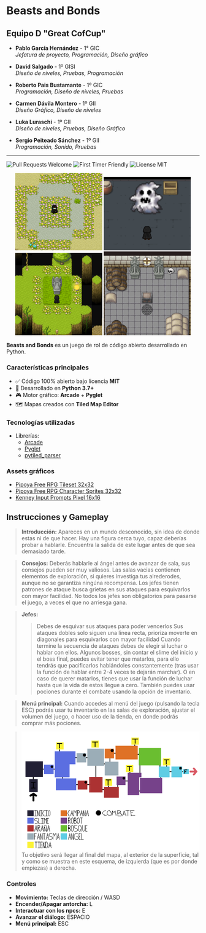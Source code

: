 # Beasts and Bonds

## Equipo D "Great CofCup"

- **Pablo García Hernández** - 1° GIC  
  _Jefatura de proyecto, Programación, Diseño gráfico_
  
- **David Salgado** - 1º GISI  
  _Diseño de niveles, Pruebas, Programación_
  
- **Roberto Pais Bustamante** - 1º GIC  
  _Programación, Diseño de niveles, Pruebas_
  
- **Carmen Dávila Montero** - 1º GII  
  _Diseño Gráfico, Diseño de niveles_
  
- **Luka Luraschi** - 1º GII  
  _Diseño de niveles, Pruebas, Diseño Gráfico_
  
- **Sergio Peiteado Sánchez** - 1º GII  
  _Programación, Sonido, Pruebas_

---

![Pull Requests Welcome](https://img.shields.io/badge/PRs-welcome-success)
![First Timer Friendly](https://img.shields.io/badge/First%20Timer-friendly-informational)
![License MIT](https://img.shields.io/badge/license-MIT-success)

<p align="center">
  <img src="/screenshot3.png" width="45%" />
  <img src="/screenshot.png" width="45%" /> 
  <br />
  <img src="/screenshot1.png" width="45%" />
  <img src="/screenshot2.png" width="45%" />
</p>

**Beasts and Bonds** es un juego de rol de código abierto desarrollado en Python.

### Características principales
- ✅ Código 100% abierto bajo licencia **MIT**
- 🐍 Desarrollado en **Python 3.7+**
- 🎮 Motor gráfico: **Arcade** + **Pyglet**
- 🗺️ Mapas creados con **Tiled Map Editor**

### Tecnologías utilizadas
- Librerías:
  - [Arcade](https://github.com/pythonarcade/arcade)
  - [Pyglet](https://github.com/pyglet/pyglet)
  - [pytiled_parser](https://github.com/pythonarcade/pytiled_parser)
  
### Assets gráficos
- [Pipoya Free RPG Tileset 32x32](https://pipoya.itch.io/pipoya-rpg-tileset-32x32)
- [Pipoya Free RPG Character Sprites 32x32](https://pipoya.itch.io/pipoya-free-rpg-character-sprites-32x32)
- [Kenney Input Prompts Pixel 16x16](https://kenney.nl/assets/input-prompts-pixel-16)

## Instrucciones y Gameplay

> **Introducción:** Apareces en un mundo desconocido, sin idea de 
> donde estas ni de que hacer. Hay una figura cerca tuyo, capaz 
> deberías probar a hablarle. Encuentra la salida de este lugar 
> antes de que sea demasiado tarde.

> **Consejos:** Deberás hablarle al ángel antes de avanzar de sala, 
> sus consejos pueden ser muy valiosos. Las salas vacias contienen 
> elementos de exploración, si quieres investiga tus alrederodes, 
> aunque no se garantiza ningúna recompensa. Los jefes tienen patrones
> de ataque busca grietas en sus ataques para esquivarlos con mayor 
> facilidad. No todos los jefes son obligatorios para pasarse el juego,
> a veces el que no arriesga gana.

> **Jefes:**
>> Debes de esquivar sus ataques para poder vencerlos
>> Sus ataques dobles solo siguen una linea recta, prioriza 
> moverte en diagonales para esquivarlos con mayor facilidad
> Cuando termine la secuencia de ataques debes de elegir si luchar o hablar con ellos.
>> Algunos bosses, sin contar el slime del inicio y el boss final, puedes evitar tener que matarlos,
> para ello tendrás que pacificarlos hablándoles constantemente (tras usar la función de hablar entre
> 2-4 veces te dejarán marchar). O en caso de querer matarlos, tienes que usar la función de luchar
> hasta que la vida de estos llegue a cero.
>> También puedes usar pociones durante el combate usando la opción de inventario.

> **Menú principal:**
> Cuando accedes al menú del juego (pulsando la tecla ESC) podrás usar tu inventario en las
> salas de exploración, ajustar el volumen del juego, o hacer uso de la tienda, en donde podrás
> comprar más pociones.

> ![Mapa.png](Mapa.png)
> Tu objetivo será llegar al final del mapa, al exterior de la superficie, tal y como se muestra en este esquema, de izquierda (que es por donde empiezas) a derecha.
>
> 
### Controles
- **Movimiento:** Teclas de dirección / WASD
- **Encender/Apagar antorcha:** L
- **Interactuar con los npcs:** E
- **Avanzar el diálogo:** ESPACIO
- **Menú principal:** ESC
